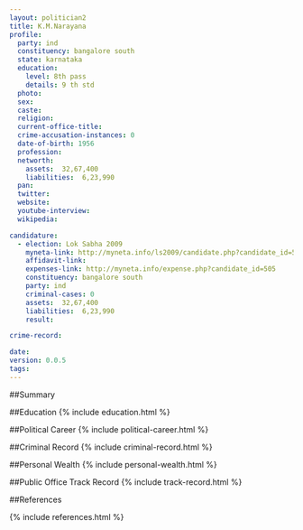 ```yaml
---
layout: politician2
title: K.M.Narayana
profile: 
  party: ind
  constituency: bangalore south
  state: karnataka
  education: 
    level: 8th pass
    details: 9 th std
  photo: 
  sex: 
  caste: 
  religion: 
  current-office-title: 
  crime-accusation-instances: 0
  date-of-birth: 1956
  profession: 
  networth: 
    assets:  32,67,400
    liabilities:  6,23,990
  pan: 
  twitter: 
  website: 
  youtube-interview: 
  wikipedia: 

candidature: 
  - election: Lok Sabha 2009
    myneta-link: http://myneta.info/ls2009/candidate.php?candidate_id=505
    affidavit-link: 
    expenses-link: http://myneta.info/expense.php?candidate_id=505
    constituency: bangalore south 
    party: ind
    criminal-cases: 0
    assets:  32,67,400
    liabilities:  6,23,990
    result:  

crime-record: 

date: 
version: 0.0.5
tags: 
---
```

##Summary


##Education
{% include education.html %}


##Political Career
{% include political-career.html %}


##Criminal Record
{% include criminal-record.html %}


##Personal Wealth
{% include personal-wealth.html %}


##Public Office Track Record
{% include track-record.html %}


##References


{% include references.html %}